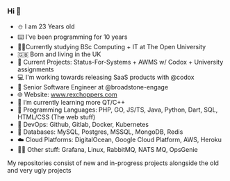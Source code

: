 ### Hi 👋
- ⛄ I am 23 Years old
- ⌨️ I've been programming for 10 years
- 👨‍🎓Currently studying BSc Computing + IT at The Open University 
- 🇬🇧 Born and living in the UK
- 🔭 Current Projects: Status-For-Systems + AWMS w/ Codox + University assignments
- 💻 I'm working towards releasing SaaS products with @codox
- 🏢 Senior Software Engineer at @broadstone-engage
- 🌐 Website: www.rexchoppers.com
- 🌱 I’m currently learning more QT/C++
- 📖 Programming Languages: PHP, GO, JS/TS, Java, Python, Dart, SQL, HTML/CSS (The web stuff)
- 📩 DevOps: Github, Gitlab, Docker, Kubernetes
- 💾 Databases: MySQL, Postgres, MSSQL, MongoDB, Redis
- ☁️ Cloud Platforms: DigitalOcean, Google Cloud Platform, AWS, Heroku
- 🤷‍♂️ Other stuff: Grafana, Linux, RabbitMQ, NATS MQ, OpsGenie


My repositories consist of new and in-progress projects alongside the old and very ugly projects 
